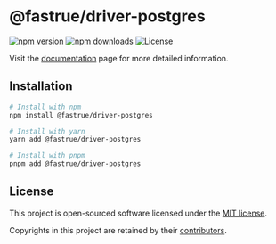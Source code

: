 # @fastrue/driver-postgres

[![npm version](https://img.shields.io/npm/v/@fastrue/driver-postgres)](https://www.npmjs.com/package/@fastrue/driver-postgres)
[![npm downloads](https://img.shields.io/npm/dm/@fastrue/driver-postgres)](https://www.npmjs.com/package/@fastrue/driver-postgres)
[![License](https://img.shields.io/github/license/riipandi/fastrue)](https://github.com/riipandi/fastrue/blob/main/LICENSE)

Visit the [documentation](https://fastrue.netlify.app) page for more detailed information.

## Installation

```bash
# Install with npm
npm install @fastrue/driver-postgres

# Install with yarn
yarn add @fastrue/driver-postgres

# Install with pnpm
pnpm add @fastrue/driver-postgres
```

## License

This project is open-sourced software licensed under the [MIT license](https://github.com/riipandi/fastrue/blob/main/LICENSE).

Copyrights in this project are retained by their [contributors](https://github.com/riipandi/fastrue/network/dependencies).
